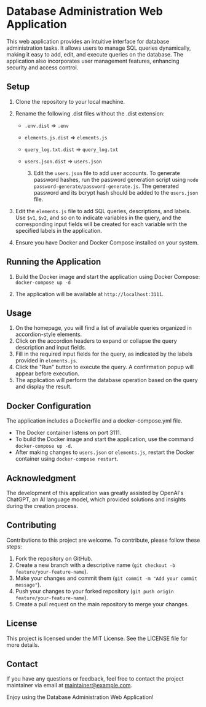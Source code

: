 # Database Administration Web Application

This web application provides an intuitive interface for database administration tasks. It allows users to manage SQL queries dynamically, making it easy to add, edit, and execute queries on the database. The application also incorporates user management features, enhancing security and access control.

## Setup

1. Clone the repository to your local machine.
2. Rename the following .dist files without the .dist extension:
   - `.env.dist` => `.env`
   - `elements.js.dist` => `elements.js`
   - `query_log.txt.dist` => `query_log.txt`
   - `users.json.dist` => `users.json`

       3. Edit the `users.json` file to add user accounts. To generate password hashes, run the password generation script using `node password-generate/password-generate.js`. The generated password and its bcrypt hash should be added to the `users.json` file.

4. Edit the `elements.js` file to add SQL queries, descriptions, and labels. Use `$v1`, `$v2`, and so on to indicate variables in the query, and the corresponding input fields will be created for each variable with the specified labels in the application.

5. Ensure you have Docker and Docker Compose installed on your system.

## Running the Application

1. Build the Docker image and start the application using Docker Compose:
```docker-compose up -d```


2. The application will be available at `http://localhost:3111`.

## Usage

1. On the homepage, you will find a list of available queries organized in accordion-style elements.
2. Click on the accordion headers to expand or collapse the query description and input fields.
3. Fill in the required input fields for the query, as indicated by the labels provided in `elements.js`.
4. Click the "Run" button to execute the query. A confirmation popup will appear before execution.
5. The application will perform the database operation based on the query and display the result.

## Docker Configuration

The application includes a Dockerfile and a docker-compose.yml file.

- The Docker container listens on port 3111.
- To build the Docker image and start the application, use the command `docker-compose up -d`.
- After making changes to `users.json` or `elements.js`, restart the Docker container using `docker-compose restart`.

## Acknowledgment

The development of this application was greatly assisted by OpenAI's ChatGPT, an AI language model, which provided solutions and insights during the creation process.

## Contributing

Contributions to this project are welcome. To contribute, please follow these steps:
1. Fork the repository on GitHub.
2. Create a new branch with a descriptive name (`git checkout -b feature/your-feature-name`).
3. Make your changes and commit them (`git commit -m "Add your commit message"`).
4. Push your changes to your forked repository (`git push origin feature/your-feature-name`).
5. Create a pull request on the main repository to merge your changes.

## License

This project is licensed under the MIT License. See the LICENSE file for more details.

## Contact

If you have any questions or feedback, feel free to contact the project maintainer via email at [maintainer@example.com](mailto:maintainer@example.com).

Enjoy using the Database Administration Web Application!